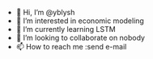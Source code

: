 - 👋 Hi, I’m @yblysh
- 👀 I’m interested in economic modeling
- 🌱 I’m currently learning LSTM
- 💞️ I’m looking to collaborate on nobody
- 📫 How to reach me :send e-mail

<!---
yblysh/yblysh is a ✨ special ✨ repository because its `README.md` (this file) appears on your GitHub profile.
You can click the Preview link to take a look at your changes.
--->
